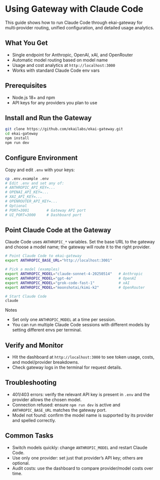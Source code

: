 # Using Gateway with Claude Code

This guide shows how to run Claude Code through ekai-gateway for multi‑provider routing, unified configuration, and detailed usage analytics.

## What You Get
- Single endpoint for Anthropic, OpenAI, xAI, and OpenRouter
- Automatic model routing based on model name
- Usage and cost analytics at `http://localhost:3000`
- Works with standard Claude Code env vars

## Prerequisites
- Node.js 18+ and npm
- API keys for any providers you plan to use

## Install and Run the Gateway
```bash
git clone https://github.com/ekailabs/ekai-gateway.git
cd ekai-gateway
npm install
npm run dev
```

## Configure Environment
Copy and edit `.env` with your keys:
```bash
cp .env.example .env
# Edit .env and set any of:
# ANTHROPIC_API_KEY=...
# OPENAI_API_KEY=...
# XAI_API_KEY=...
# OPENROUTER_API_KEY=...
# Optional
# PORT=3001        # Gateway API port
# UI_PORT=3000     # Dashboard port
```

## Point Claude Code at the Gateway
Claude Code uses `ANTHROPIC_*` variables. Set the base URL to the gateway and choose a model name; the gateway will route it to the right provider.
```bash
# Point Claude Code to ekai-gateway
export ANTHROPIC_BASE_URL="http://localhost:3001"

# Pick a model (examples)
export ANTHROPIC_MODEL="claude-sonnet-4-20250514"   # Anthropic
export ANTHROPIC_MODEL="gpt-4o"                     # OpenAI
export ANTHROPIC_MODEL="grok-code-fast-1"           # xAI
export ANTHROPIC_MODEL="moonshotai/kimi-k2"         # OpenRouter

# Start Claude Code
claude
```

Notes
- Set only one `ANTHROPIC_MODEL` at a time per session.
- You can run multiple Claude Code sessions with different models by setting different envs per terminal.

## Verify and Monitor
- Hit the dashboard at `http://localhost:3000` to see token usage, costs, and model/provider breakdowns.
- Check gateway logs in the terminal for request details.

## Troubleshooting
- 401/403 errors: verify the relevant API key is present in `.env` and the provider allows the chosen model.
- Connection refused: ensure `npm run dev` is active and `ANTHROPIC_BASE_URL` matches the gateway port.
- Model not found: confirm the model name is supported by its provider and spelled correctly.

## Common Tasks
- Switch models quickly: change `ANTHROPIC_MODEL` and restart Claude Code.
- Use only one provider: set just that provider’s API key; others are optional.
- Audit costs: use the dashboard to compare provider/model costs over time.

